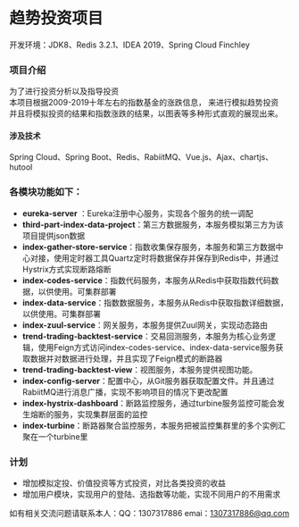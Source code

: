 # 趋势投资项目
开发环境：JDK8、Redis 3.2.1、IDEA 2019、Spring Cloud Finchley

### 项目介绍
为了进行投资分析以及指导投资  
本项目根据2009-2019十年左右的指数基金的涨跌信息，
来进行模拟趋势投资  
并且将模拟投资的结果和指数涨跌的结果，以图表等多种形式直观的展现出来。
#### 涉及技术
Spring Cloud、Spring Boot、Redis、RabiitMQ、Vue.js、Ajax、chartjs、hutool

### 各模块功能如下：
- **eureka-server** ：Eureka注册中心服务，实现各个服务的统一调配
- **third-part-index-data-project**：第三方数据服务，本服务模拟第三方为该项目提供json数据
- **index-gather-store-service**：指数收集保存服务，本服务和第三方数据中心对接，使用定时器工具Quartz定时将数据保存并保存到Redis中，并通过Hystrix方式实现断路熔断
- **index-codes-service**：指数代码服务，本服务从Redis中获取指数代码数据，以供使用。可集群部署
- **index-data-service**：指数数据服务，本服务从Redis中获取指数详细数据，以供使用。可集群部署
- **index-zuul-service**：网关服务，本服务提供Zuul网关，实现动态路由
- **trend-trading-backtest-service**：交易回测服务，本服务为核心业务逻辑，使用Feign方式访问index-codes-service、index-data-service服务获取数据并对数据进行处理，并且实现了Feign模式的断路器
- **trend-trading-backtest-view**：视图服务，本服务提供视图功能。
- **index-config-server**：配置中心，从Git服务器获取配置文件。并且通过RabiitMQ进行消息广播，实现不影响项目的情况下更改配置
- **index-hystrix-dashboard**：断路监控服务，通过turbine服务监控可能会发生熔断的服务，实现集群层面的监控
- **index-turbine**：断路器聚合监控服务，本服务把被监控集群里的多个实例汇聚在一个turbine里

### 计划
- 增加模拟定投、价值投资等方式投资，对比各类投资的收益
- 增加用户模块，实现用户的登陆、选指数等功能，实现不同用户的不用需求


如有相关交流问题请联系本人：QQ：1307317886  emai：1307317886@qq.com
